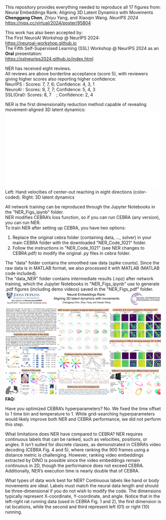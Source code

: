 This repository provides everything needed to reproduce all 17 figures from:\
Neural Embeddings Rank: Aligning 3D Latent Dynamics with Movements\
**Chenggang Chen**, Zhiyu Yang, and Xiaoqin Wang. *NeurIPS 2024*\
https://nips.cc/virtual/2024/poster/95804

This work has also been accepted by:\
The First NeuroAI Workshop @ NeurIPS 2024:\
https://neuroai-workshop.github.io  
The Fifth Self-Supervised Learning (SSL) Workshop @ NeurIPS 2024 as an **Oral** presentation:\
https://sslneurips2024.github.io/index.html  

NER has received eight reviews.\
All reviews are above borderline acceptance (score 5), with reviewers giving higher scores also reporting higher confidence:\
NeurIPS&nbsp;: Scores: 7, 7, 6; Confidence: 4, 3, 1  
NeuroAI&nbsp;: Scores: 9, 7, 7; Confidence: 5, 4, 3  
SSL(Oral): Scores: 8, 7&nbsp;&nbsp;&nbsp;&nbsp;; Confidence: 2, 4

NER is the first dimensionality reduction method capable of revealing movement-aligned 3D latent dynamics:
![alt text](https://github.com/NeuroscienceAI/NER/blob/main/NER_Figs_pdf/demo_crop_compress.gif)\
Left: Hand velocities of center-out reaching in eight directions (color-coded).
Right: 3D latent dynamics

All network training can be reproduced through the Jupyter Notebooks in the "NER_Figs_ipynb" folder.\
NER modifies CEBRA’s loss function, so if you can run CEBRA (any version), you can run NER.\
To train NER after setting up CEBRA, you have two options:
1. Replace the original cebra folder (containing data, ..., solver) in your main CEBRA folder with the downloaded "NER_Code_1021" folder.
2. Follow the instructions in "NER_Code_1021" (see NER changes to CEBRA.pdf) to modify the original .py files in cebra folder.

The "data" folder contains the smoothed raw data (spike counts). Since the raw data is in MATLAB format, we also processed it with MATLAB (MATLAB code included).\
The "data_NER" folder contains intermediate results (.npz) after network training, which the Jupyter Notebooks in "NER_Figs_ipynb" use to generate .pdf figures (including demo videos) saved in the "NER_Figs_pdf" folder.
![alt text](https://github.com/NeuroscienceAI/NER/blob/main/NER_Figs_pdf/NER%20poster.png)
**FAQ:**

Have you optimized CEBRA’s hyperparameters? No. We fixed the time offset to 1 time bin and temperature to 1. While grid-searching hyperparameters would likely improve both NER and CEBRA performance, we did not perform this step.

What limitations does NER have compared to CEBRA? NER requires continuous labels that can be ranked, such as velocities, positions, or angles. It isn’t suited for discrete classes, as demonstrated in CEBRA’s video decoding (CEBRA Fig. 4 and 5), where ranking the 900 frames using a distance metric is challenging. However, ranking video embeddings extracted by DINO is possible since the video embeddings remain continuous in 2D, though the performance does not exceed CEBRA. Additionally, NER’s execution time is nearly double that of CEBRA.

What types of data work best for NER? Continuous labels like hand or body movements are ideal. Labels must match the neural data length and should be three-dimensional if you do not wish to modify the code. The dimensions typically represent X-coordinate, Y-coordinate, and angle. Notice that in the left-right rat running data (used in CEBRA Fig. 1 and 2), the first dimension is rat locations, while the second and third represent left (01) or right (10) running.
